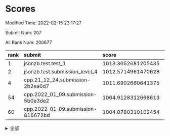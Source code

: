 # Scores

Modified Time: 2022-02-15 23:17:27

Submit Num: 207

All Rank Num: 200677

| rank |               submit               |       score        |       sigma        | pk_num |
| :--- | :--------------------------------- | :----------------- | :----------------- | :----- |
| 1    | jsonzb.test.test_1                 | 1013.3652681205435 | 0.8217531962212573 | 3873   |
| 2    | jsonzb.test.submission_level_4     | 1012.5714961470628 | 0.8028490254452019 | 3877   |
| 4    | cpp.21_12_24.submission-2b2ea0d7   | 1011.6902660641375 | 0.7808657003968539 | 3881   |
| 54   | cpp.2022_01_09.submission-5b0e3de2 | 1004.9128312668613 | 0.7226868394983317 | 3878   |
| 60   | cpp.2022_01_09.submission-816672bd | 1004.0780310102454 | 0.7082974315071112 | 3881   |


<details>
<summary>全部</summary>

| rank |                 submit                 |       score        |       sigma        | pk_num |
| :--- | :------------------------------------- | :----------------- | :----------------- | :----- |
| 1    | jsonzb.test.test_1                     | 1013.3652681205435 | 0.8217531962212573 | 3873   |
| 2    | jsonzb.test.submission_level_4         | 1012.5714961470628 | 0.8028490254452019 | 3877   |
| 3    | gobigger.level_3.submission_level_3_5  | 1012.2514687286008 | 0.7913744008833229 | 3881   |
| 4    | cpp.21_12_24.submission-2b2ea0d7       | 1011.6902660641375 | 0.7808657003968539 | 3881   |
| 5    | gobigger.level_3.submission_level_3_23 | 1011.6668695689038 | 0.7813815302681206 | 3882   |
| 6    | gobigger.level_3.submission_level_3_26 | 1011.3147033850693 | 0.7698679939444054 | 3879   |
| 7    | gobigger.level_3.submission_level_3_39 | 1011.1217462181776 | 0.7675105076394111 | 3875   |
| 8    | gobigger.level_3.submission_level_3_10 | 1011.0766092159712 | 0.7706146452923288 | 3885   |
| 9    | gobigger.level_3.submission_level_3_30 | 1010.9506147059321 | 0.7644344044114646 | 3881   |
| 10   | gobigger.level_3.submission_level_3_31 | 1010.8826861684905 | 0.7495433590151186 | 3882   |
| 11   | gobigger.level_3.submission_level_3_35 | 1010.8299502648708 | 0.7654615032685078 | 3877   |
| 12   | gobigger.level_3.submission_level_3_16 | 1010.7534904710039 | 0.7614873049638965 | 3879   |
| 13   | gobigger.level_3.submission_level_3_9  | 1010.6893990339453 | 0.7885481068563819 | 3881   |
| 14   | gobigger.level_3.submission_level_3_45 | 1010.6666351010161 | 0.7802606646191258 | 3881   |
| 15   | gobigger.level_3.submission_level_3_2  | 1010.6562436097133 | 0.7601288953336405 | 3880   |
| 16   | gobigger.level_3.submission_level_3_29 | 1010.6396476490022 | 0.7680455943057883 | 3877   |
| 17   | gobigger.level_3.submission_level_3_20 | 1010.4870693461766 | 0.7628490097976507 | 3881   |
| 18   | gobigger.level_3.submission_level_3_4  | 1010.4531759594595 | 0.770782365111176  | 3876   |
| 19   | gobigger.level_3.submission_level_3_21 | 1010.4526489633084 | 0.7742654002117232 | 3876   |
| 20   | gobigger.level_3.submission_level_3_38 | 1010.3380935504928 | 0.7842484312320523 | 3876   |
| 21   | gobigger.level_3.submission_level_3_14 | 1010.255164073019  | 0.7629796863838831 | 3888   |
| 22   | gobigger.level_3.submission_level_3_32 | 1010.1295138670002 | 0.7516298013664799 | 3875   |
| 23   | gobigger.level_3.submission_level_3_42 | 1010.0584551482051 | 0.7410749325646224 | 3877   |
| 24   | gobigger.level_3.submission_level_3_24 | 1010.0198549492358 | 0.7539595237562223 | 3879   |
| 25   | gobigger.level_3.submission_level_3_7  | 1009.9993723593698 | 0.7631577022328642 | 3881   |
| 26   | gobigger.level_3.submission_level_3_18 | 1009.869632668426  | 0.755467244928359  | 3880   |
| 27   | gobigger.level_3.submission_level_3_8  | 1009.8591821183886 | 0.7672792362713885 | 3880   |
| 28   | gobigger.level_3.submission_level_3_17 | 1009.805856902154  | 0.7459401846877136 | 3877   |
| 29   | gobigger.level_3.submission_level_3_15 | 1009.6617243503092 | 0.7434062923245027 | 3877   |
| 30   | gobigger.level_3.submission_level_3_1  | 1009.615819131019  | 0.7497953348836767 | 3873   |
| 31   | gobigger.level_3.submission_level_3_49 | 1009.5990360231037 | 0.7499810911130556 | 3877   |
| 32   | gobigger.level_3.submission_level_3_41 | 1009.594501363268  | 0.7623012809157651 | 3879   |
| 33   | gobigger.level_3.submission_level_3_28 | 1009.5533739051299 | 0.7702594070366576 | 3877   |
| 34   | gobigger.level_3.submission_level_3_37 | 1009.5030983938891 | 0.7433862229621236 | 3880   |
| 35   | gobigger.level_3.submission_level_3_40 | 1009.4637522156872 | 0.7509297877286019 | 3877   |
| 36   | gobigger.level_3.submission_level_3_48 | 1009.4585938736303 | 0.765919076313751  | 3874   |
| 37   | gobigger.level_3.submission_level_3_0  | 1009.3773124948826 | 0.792638624264699  | 3880   |
| 38   | gobigger.level_3.submission_level_3_11 | 1009.3745183346307 | 0.7643375171487439 | 3876   |
| 39   | gobigger.level_3.submission_level_3_6  | 1009.3125112081324 | 0.7468205208651393 | 3878   |
| 40   | gobigger.level_3.submission_level_3_12 | 1009.3098177478936 | 0.7490451064377736 | 3879   |
| 41   | gobigger.level_3.submission_level_3_43 | 1009.3053425190918 | 0.7375524554046947 | 3875   |
| 42   | gobigger.level_3.submission_level_3_19 | 1009.2830496965632 | 0.7359700479560862 | 3881   |
| 43   | gobigger.level_3.submission_level_3_46 | 1009.275846209984  | 0.7533238103548678 | 3886   |
| 44   | gobigger.level_3.submission_level_3_34 | 1009.1816555054055 | 0.762750306995204  | 3875   |
| 45   | gobigger.level_3.submission_level_3_3  | 1009.1814433013118 | 0.7848584437517955 | 3870   |
| 46   | gobigger.level_3.submission_level_3_36 | 1009.0491233785344 | 0.7217433060925974 | 3886   |
| 47   | gobigger.level_3.submission_level_3_44 | 1009.0314689468923 | 0.7368670663219564 | 3877   |
| 48   | gobigger.level_3.submission_level_3_47 | 1008.9350066286507 | 0.7404936419574014 | 3881   |
| 49   | gobigger.level_3.submission_level_3_13 | 1008.6739257186199 | 0.7445123153392932 | 3879   |
| 50   | gobigger.level_3.submission_level_3_25 | 1008.4346349775814 | 0.7437486785866256 | 3882   |
| 51   | gobigger.level_3.submission_level_3_22 | 1008.4324336137316 | 0.7542612805863281 | 3877   |
| 52   | gobigger.level_3.submission_level_3_27 | 1008.1249221228562 | 0.7239036998332199 | 3878   |
| 53   | gobigger.level_3.submission_level_3_33 | 1007.7108052060922 | 0.7201128305105872 | 3877   |
| 54   | cpp.2022_01_09.submission-5b0e3de2     | 1004.9128312668613 | 0.7226868394983317 | 3878   |
| 55   | gobigger.level_1.submission_level_1_43 | 1004.3783914628666 | 0.7187507033496894 | 3874   |
| 56   | gobigger.level_1.submission_level_1_36 | 1004.3152503017191 | 0.7223136793640247 | 3873   |
| 57   | gobigger.level_1.submission_level_1_20 | 1004.2550580251806 | 0.7233706169315528 | 3876   |
| 58   | gobigger.level_1.submission_level_1_48 | 1004.1532136692199 | 0.7379973381955037 | 3877   |
| 59   | gobigger.level_1.submission_level_1_12 | 1004.118671116245  | 0.7244161081555361 | 3881   |
| 60   | cpp.2022_01_09.submission-816672bd     | 1004.0780310102454 | 0.7082974315071112 | 3881   |
| 61   | gobigger.level_1.submission_level_1_24 | 1004.0623154169241 | 0.7163862193019963 | 3878   |
| 62   | gobigger.level_1.submission_level_1_41 | 1004.0436549562887 | 0.712588383762363  | 3875   |
| 63   | gobigger.level_1.submission_level_1_44 | 1004.0417624358975 | 0.7212299214019947 | 3873   |
| 64   | gobigger.level_1.submission_level_1_30 | 1003.8865634225207 | 0.711804400193522  | 3881   |
| 65   | gobigger.level_1.submission_level_1_4  | 1003.8693159764259 | 0.7247731979114569 | 3881   |
| 66   | gobigger.level_1.submission_level_1_13 | 1003.857760157629  | 0.7170738307950215 | 3881   |
| 67   | gobigger.level_1.submission_level_1_3  | 1003.8531226142776 | 0.7000083897909665 | 3880   |
| 68   | gobigger.level_1.submission_level_1_1  | 1003.7658819320883 | 0.7036882771109372 | 3874   |
| 69   | gobigger.level_1.submission_level_1_26 | 1003.7637877580224 | 0.7020453473307849 | 3876   |
| 70   | gobigger.level_1.submission_level_1_22 | 1003.7592277890842 | 0.7195558009623    | 3880   |
| 71   | gobigger.level_1.submission_level_1_9  | 1003.7258639776534 | 0.7206321977837167 | 3880   |
| 72   | gobigger.level_1.submission_level_1_31 | 1003.693581210291  | 0.706122830547499  | 3885   |
| 73   | gobigger.level_1.submission_level_1_49 | 1003.604209723055  | 0.7088651619794817 | 3878   |
| 74   | gobigger.level_1.submission_level_1_34 | 1003.5775350517914 | 0.7176461934375933 | 3874   |
| 75   | gobigger.level_1.submission_level_1_8  | 1003.5677012947515 | 0.7179604676005436 | 3882   |
| 76   | gobigger.level_1.submission_level_1_7  | 1003.5230825248824 | 0.7037677364524688 | 3877   |
| 77   | gobigger.level_1.submission_level_1_47 | 1003.4902591631204 | 0.7204434716177055 | 3873   |
| 78   | gobigger.level_1.submission_level_1_5  | 1003.4899794210909 | 0.7136696708798972 | 3877   |
| 79   | gobigger.level_1.submission_level_1_18 | 1003.4684562152053 | 0.7171946411899098 | 3880   |
| 80   | gobigger.level_1.submission_level_1_37 | 1003.4523549666424 | 0.7191841063971092 | 3874   |
| 81   | gobigger.level_1.submission_level_1_40 | 1003.432697946792  | 0.7087058678291388 | 3880   |
| 82   | gobigger.level_1.submission_level_1_35 | 1003.4276733299286 | 0.7137912507717962 | 3874   |
| 83   | gobigger.level_1.submission_level_1_17 | 1003.3702046410054 | 0.7122611464206043 | 3881   |
| 84   | gobigger.level_1.submission_level_1_21 | 1003.3104249842743 | 0.7159503055438406 | 3875   |
| 85   | gobigger.level_1.submission_level_1_33 | 1003.2668185605352 | 0.7174726745871702 | 3878   |
| 86   | gobigger.level_1.submission_level_1_23 | 1003.2411146006525 | 0.7160547767410325 | 3877   |
| 87   | gobigger.level_1.submission_level_1_27 | 1003.2093098828171 | 0.7117848257312087 | 3877   |
| 88   | gobigger.level_1.submission_level_1_0  | 1003.1331908363933 | 0.7100574282077226 | 3882   |
| 89   | gobigger.level_1.submission_level_1_10 | 1003.1123413557622 | 0.7156442145271373 | 3880   |
| 90   | gobigger.level_1.submission_level_1_19 | 1002.9819866578515 | 0.7233873043283745 | 3876   |
| 91   | gobigger.level_1.submission_level_1_45 | 1002.9311722123622 | 0.6997897196686316 | 3883   |
| 92   | gobigger.level_1.submission_level_1_6  | 1002.9130180134309 | 0.7216879939472989 | 3880   |
| 93   | gobigger.level_1.submission_level_1_2  | 1002.7595623832216 | 0.7082227414537492 | 3884   |
| 94   | gobigger.level_1.submission_level_1_15 | 1002.7038613354852 | 0.7065282051740878 | 3875   |
| 95   | gobigger.level_1.submission_level_1_25 | 1002.6156885869319 | 0.7080545264423505 | 3874   |
| 96   | gobigger.level_1.submission_level_1_16 | 1002.5672313337279 | 0.7213310558919052 | 3879   |
| 97   | gobigger.level_1.submission_level_1_39 | 1002.5609868332248 | 0.7186689948756391 | 3882   |
| 98   | gobigger.level_1.submission_level_1_28 | 1002.4170978438257 | 0.7140574959310202 | 3880   |
| 99   | gobigger.level_1.submission_level_1_46 | 1002.1907912079629 | 0.6979382791970715 | 3880   |
| 100  | gobigger.level_1.submission_level_1_11 | 1002.1843243313768 | 0.7102667247790452 | 3879   |
| 101  | gobigger.level_1.submission_level_1_14 | 1001.9896212715009 | 0.7105738978834932 | 3878   |
| 102  | gobigger.level_1.submission_level_1_32 | 1001.9832149617637 | 0.7185761317023214 | 3877   |
| 103  | gobigger.level_1.submission_level_1_38 | 1001.9632869172622 | 0.7086390607015838 | 3880   |
| 104  | gobigger.level_1.submission_level_1_29 | 1001.2571788560035 | 0.7202282634528044 | 3880   |
| 105  | gobigger.level_1.submission_level_1_42 | 1000.8000416985557 | 0.7232677997005666 | 3879   |
| 106  | gobigger.random.submission_random_25   | 997.7710590961132  | 0.7096387196133145 | 3877   |
| 107  | gobigger.random.submission_random_47   | 997.1652742497116  | 0.7219312913698017 | 3876   |
| 108  | gobigger.random.submission_random_37   | 996.945032526452   | 0.7053022470305331 | 3879   |
| 109  | gobigger.random.submission_random_4    | 996.8588117225551  | 0.7002165368695339 | 3877   |
| 110  | gobigger.random.submission_random_21   | 996.843405420177   | 0.7114260936492072 | 3874   |
| 111  | gobigger.random.submission_random_10   | 996.8151895099538  | 0.7024409929007942 | 3878   |
| 112  | gobigger.random.submission_random_12   | 996.787754911904   | 0.7100908733242668 | 3876   |
| 113  | gobigger.random.submission_random_17   | 996.7797075468692  | 0.7122837089940421 | 3880   |
| 114  | gobigger.random.submission_random_29   | 996.7493422209882  | 0.7062378715365715 | 3877   |
| 115  | gobigger.random.submission_random_0    | 996.6751688068576  | 0.7180087980039378 | 3876   |
| 116  | gobigger.random.submission_random_11   | 996.6550463264371  | 0.7173519165403639 | 3879   |
| 117  | gobigger.random.submission_random_48   | 996.4693349739234  | 0.7137485375447492 | 3879   |
| 118  | gobigger.random.submission_random_32   | 996.4546247931211  | 0.7215783188476912 | 3877   |
| 119  | gobigger.random.submission_random_28   | 996.4414042360772  | 0.7144233650122932 | 3881   |
| 120  | gobigger.random.submission_random_16   | 996.4084535072963  | 0.7080804936707384 | 3873   |
| 121  | gobigger.random.submission_random_34   | 996.304180552443   | 0.7131746671894481 | 3884   |
| 122  | gobigger.random.submission_random_38   | 996.252975804806   | 0.7129791113467241 | 3878   |
| 123  | gobigger.random.submission_random_41   | 996.2458387065062  | 0.7226569842093531 | 3883   |
| 124  | gobigger.random.submission_random_30   | 996.2448881445623  | 0.7080688948275613 | 3878   |
| 125  | gobigger.random.submission_random_42   | 996.2335811698981  | 0.7008457581879902 | 3875   |
| 126  | gobigger.random.submission_random_3    | 996.1867181553699  | 0.7076586808997445 | 3877   |
| 127  | gobigger.random.submission_random_1    | 996.1555867904071  | 0.7273341538578297 | 3878   |
| 128  | gobigger.random.submission_random_40   | 996.1483768238537  | 0.7051202677885904 | 3876   |
| 129  | gobigger.random.submission_random_2    | 996.1469844399427  | 0.714155036354606  | 3874   |
| 130  | gobigger.random.submission_random_33   | 996.0782630066924  | 0.7190085973994405 | 3877   |
| 131  | gobigger.random.submission_random_31   | 996.0672869842653  | 0.7052926084042306 | 3876   |
| 132  | gobigger.random.submission_random_39   | 996.0656947081175  | 0.7169420397284254 | 3876   |
| 133  | gobigger.random.submission_random_13   | 996.0628774639604  | 0.7135164672100726 | 3880   |
| 134  | gobigger.random.submission_random_23   | 996.0430948192981  | 0.7024831412387368 | 3874   |
| 135  | gobigger.random.submission_random_14   | 995.9826834267159  | 0.7084536673345971 | 3872   |
| 136  | gobigger.random.submission_random_36   | 995.91794741836    | 0.7233316239851808 | 3870   |
| 137  | gobigger.random.submission_random_43   | 995.8205849277764  | 0.709168634509005  | 3875   |
| 138  | gobigger.random.submission_random_15   | 995.816941003522   | 0.7169619284436264 | 3881   |
| 139  | gobigger.random.submission_random_46   | 995.812379604791   | 0.7169203245504846 | 3872   |
| 140  | gobigger.random.submission_random_8    | 995.8088950038821  | 0.6966105906604773 | 3879   |
| 141  | gobigger.random.submission_random_24   | 995.752267464692   | 0.7160391819969877 | 3879   |
| 142  | gobigger.random.submission_random_26   | 995.7370845890772  | 0.7390612317827936 | 3880   |
| 143  | gobigger.random.submission_random_5    | 995.5579911282118  | 0.7246986398932705 | 3874   |
| 144  | gobigger.random.submission_random_44   | 995.5190255156438  | 0.7157143429668945 | 3879   |
| 145  | gobigger.random.submission_random_7    | 995.4892888466287  | 0.7194791257937234 | 3878   |
| 146  | gobigger.random.submission_random_18   | 995.4860227602674  | 0.7189255953728438 | 3877   |
| 147  | gobigger.random.submission_random_9    | 995.3613090184443  | 0.7166575818961368 | 3879   |
| 148  | gobigger.random.submission_random_27   | 995.2150847366742  | 0.7050672530845367 | 3879   |
| 149  | gobigger.random.submission_random_49   | 995.1535773012852  | 0.703130301264154  | 3875   |
| 150  | gobigger.random.submission_random_6    | 995.1162810408819  | 0.7039348498777529 | 3879   |
| 151  | gobigger.random.submission_random_20   | 994.9519832665587  | 0.7156696278237364 | 3874   |
| 152  | gobigger.random.submission_random_22   | 994.8759998892385  | 0.7203254716204676 | 3880   |
| 153  | gobigger.random.submission_random_19   | 994.848223302224   | 0.7112079117872205 | 3878   |
| 154  | gobigger.random.submission_random_45   | 994.6674103229436  | 0.7139256881219003 | 3879   |
| 155  | gobigger.random.submission_random_35   | 994.6628951876655  | 0.7088217935423384 | 3866   |
| 156  | gobigger.level_2.submission_level_2_31 | 994.5535929066567  | 0.7208800933988325 | 3877   |
| 157  | gobigger.level_2.submission_level_2_9  | 994.4337437316248  | 0.7321782223874875 | 3878   |
| 158  | gobigger.level_2.submission_level_2_27 | 994.2656741533935  | 0.730582698857548  | 3879   |
| 159  | gobigger.level_2.submission_level_2_39 | 994.2626862605711  | 0.7341267304371095 | 3876   |
| 160  | gobigger.level_2.submission_level_2_30 | 993.9699103835417  | 0.730549180766006  | 3876   |
| 161  | gobigger.level_2.submission_level_2_2  | 993.6589276060722  | 0.7327974912911579 | 3873   |
| 162  | gobigger.level_2.submission_level_2_6  | 993.3977009989228  | 0.7397177249303699 | 3880   |
| 163  | gobigger.level_2.submission_level_2_4  | 993.2844787501272  | 0.7248269893483018 | 3876   |
| 164  | gobigger.level_2.submission_level_2_18 | 993.0538740193894  | 0.7312569302635569 | 3877   |
| 165  | gobigger.level_2.submission_level_2_37 | 993.0516663534535  | 0.7481261202248531 | 3880   |
| 166  | gobigger.level_2.submission_level_2_44 | 993.0064623032561  | 0.7504953712227556 | 3878   |
| 167  | gobigger.level_2.submission_level_2_26 | 992.9765178560499  | 0.750898305921124  | 3876   |
| 168  | gobigger.level_2.submission_level_2_1  | 992.9375502868257  | 0.7292847535790199 | 3877   |
| 169  | gobigger.level_2.submission_level_2_21 | 992.7724133564757  | 0.7566868105182794 | 3879   |
| 170  | gobigger.level_2.submission_level_2_49 | 992.5985734719918  | 0.7431313313051682 | 3879   |
| 171  | gobigger.level_2.submission_level_2_15 | 992.5209854508142  | 0.7454367374320682 | 3876   |
| 172  | gobigger.level_2.submission_level_2_34 | 992.5000553569506  | 0.7379926937865426 | 3883   |
| 173  | gobigger.level_2.submission_level_2_48 | 992.4882050792945  | 0.758353996223484  | 3877   |
| 174  | gobigger.level_2.submission_level_2_16 | 992.4827807613946  | 0.7325388350621037 | 3875   |
| 175  | gobigger.level_2.submission_level_2_23 | 992.4728516190011  | 0.7349632115553791 | 3881   |
| 176  | gobigger.level_2.submission_level_2_38 | 992.4174116135379  | 0.7233459182838317 | 3881   |
| 177  | gobigger.level_2.submission_level_2_33 | 992.3858153736918  | 0.7512628582030483 | 3878   |
| 178  | gobigger.level_2.submission_level_2_45 | 992.3426316559467  | 0.7255944649826441 | 3876   |
| 179  | gobigger.level_2.submission_level_2_10 | 992.2607252017604  | 0.7697176868698735 | 3877   |
| 180  | gobigger.level_2.submission_level_2_46 | 992.2279381460033  | 0.7714348478095187 | 3879   |
| 181  | gobigger.level_2.submission_level_2_7  | 992.1801247556891  | 0.750897490129054  | 3878   |
| 182  | gobigger.level_2.submission_level_2_29 | 992.0617418663     | 0.756416881512158  | 3874   |
| 183  | gobigger.level_2.submission_level_2_36 | 991.8699844203358  | 0.7499024170662462 | 3879   |
| 184  | gobigger.level_2.submission_level_2_8  | 991.8380627297581  | 0.7444362366872882 | 3875   |
| 185  | gobigger.level_2.submission_level_2_28 | 991.7830166685583  | 0.7531471033803061 | 3879   |
| 186  | gobigger.level_2.submission_level_2_24 | 991.7428949980263  | 0.7459125513705457 | 3871   |
| 187  | gobigger.level_2.submission_level_2_22 | 991.680276598452   | 0.7414556115675229 | 3877   |
| 188  | gobigger.level_2.submission_level_2_40 | 991.4844469229386  | 0.7298530423754296 | 3876   |
| 189  | gobigger.level_2.submission_level_2_32 | 991.4045923561985  | 0.7451812626807125 | 3879   |
| 190  | gobigger.level_2.submission_level_2_43 | 991.2993993059371  | 0.7492882158424155 | 3873   |
| 191  | gobigger.level_2.submission_level_2_25 | 991.2447728809067  | 0.7389771769605217 | 3881   |
| 192  | gobigger.level_2.submission_level_2_47 | 991.1975079701622  | 0.7533371879428383 | 3876   |
| 193  | gobigger.level_2.submission_level_2_5  | 991.1276576710203  | 0.7476174518721235 | 3876   |
| 194  | gobigger.level_2.submission_level_2_11 | 991.115759384041   | 0.761646786046493  | 3877   |
| 195  | gobigger.level_2.submission_level_2_19 | 991.0959943424676  | 0.7405564728456635 | 3873   |
| 196  | gobigger.level_2.submission_level_2_12 | 991.0370009221311  | 0.7516622476321889 | 3879   |
| 197  | gobigger.level_2.submission_level_2_13 | 991.0021061273253  | 0.7537358772561366 | 3882   |
| 198  | gobigger.level_2.submission_level_2_17 | 990.9902767958679  | 0.7766944748975717 | 3880   |
| 199  | gobigger.level_2.submission_level_2_35 | 990.7124091901406  | 0.7787673593467289 | 3875   |
| 200  | gobigger.level_2.submission_level_2_14 | 990.6688504347735  | 0.7621023352851853 | 3883   |
| 201  | gobigger.level_2.submission_level_2_42 | 990.4944102415141  | 0.7734463383603443 | 3878   |
| 202  | gobigger.level_2.submission_level_2_41 | 990.4405875747784  | 0.7879212253778298 | 3883   |
| 203  | gobigger.level_2.submission_level_2_0  | 990.3026110192559  | 0.7852079063734092 | 3872   |
| 204  | gobigger.level_2.submission_level_2_3  | 990.2635666037916  | 0.7683215000670363 | 3879   |
| 205  | gobigger.level_2.submission_level_2_20 | 990.212870775987   | 0.7563113505816357 | 3878   |
| 206  | gobigger.none.submission_none_1        | 979.4544952809199  | 1.2468378903005557 | 3868   |
| 207  | gobigger.none.submission_none_0        | 976.3091729926927  | 1.4439838830128202 | 3879   |

</details>